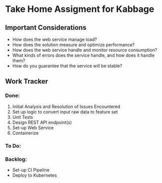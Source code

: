 # Take Home Assigment for Kabbage

## Important Considerations
- How does the web service manage load?
- How does the solution measure and optimize performance?
- How does the web service handle and monitor resource consumption?
- What kinds of errors does the service handle, and how does it handle them?
- How do you guarantee that the service will be stable?

## Work Tracker
### Done:
1. Initial Analysis and Resolution of Issues Encountered
2. Set up logic to convert input raw data to feature set
3. Unit Tests
4. Design REST API endpoint(s)
5. Set-up Web Service
6. Containerize

### To Do:

### Backlog:
- Set-up CI Pipeline
- Deploy to Kubernetes